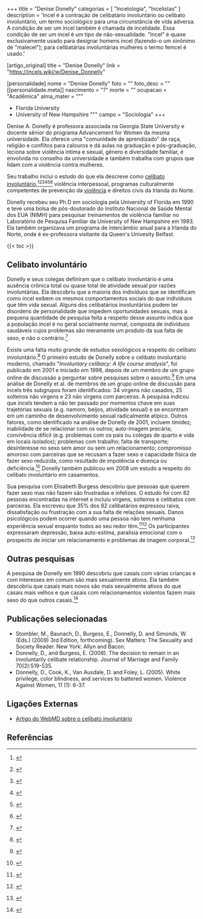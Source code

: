 +++
title = "Denise Donelly"
categorias = [ "Incelologia", "Incelistas" ]
description = 'Incel é a contração de celibatário involuntário ou celibato involuntário, um termo sociológico para uma circunstância de vida adversa. A condição de ser um incel também é chamada de incelidade. Essa condição de ser um incel é um tipo de não-sexualidade. "Incel" é quase exclusivamente usado para designar homens incel (fazendo-o um sinônimo de "malecel"); para celibatárias involuntárias mulheres o termo femcel é usado.'

[artigo_original]
title = "Denise Donelly"
link = "https://incels.wiki/w/Denise_Donnelly"

[personalidade]
nome = "Denise Donelly"
foto = ""
foto_desc = ""
[[personalidade.meta]]
nascimento = "?"
morte = ""
ocupacao = "Acadêmica"
alma_mater = """
* Florida University
* University of New Hampshire
"""
campo = "Sociologia"
+++

Denise A. Donelly é professora associada na Georgia State University e docente sênior do programa Advancement for Women da mesma universidade. Ela oferece uma "comunidade de aprendizado" de raça, religião e conflitos para calouros e dá aulas na graduação e pós-graduação, leciona sobre violência íntima e sexual, gênero e diversidade familiar,  é envolvida no conselho da universidade e também trabalha com grupos que lidam com a violência contra mulheres.

Seu trabalho inclui o estudo do que ela descreve como [celibato involuntário](/artigos/incel),[^1][^2][^3][^4][^5][^6] violência interpessoal, programas culturalmente competentes de prevenção da [violência](/artigos/violencia) e direitos civis da Irlanda do Norte.

Donelly recebeu seu Ph.D em sociologia pela University of Florida em 1990 e teve uma bolsa de pós-doutorado do Instituto Nacional de Saúde Mental dos EUA (NIMH) para pesquisar treinamentos de violência familiar no Laboratório de Pesquisa Familiar da University of New Hampshire em 1993. Ela também organizava um programa de intercâmbio anual para a Irlanda do Norte, onde é ex-professora visitante da Queen's Univesity Belfast.

{{< toc >}}

## Celibato involuntário
Donelly e seus colegas definiram que o celibato involuntário é uma ausência crônica total ou quase total de atividade sexual por razões involuntárias. Ela descobriu que a maioria dos indivíduos que se identificam como incel exibem os mesmos comportamentos sociais do que indivíduos que têm vida sexual. Alguns dos celibatários involuntários podem ter disordens de personalidade que impedem oportunidades sexuais, mas a pequena quantidade de pesquisa feita a respeito desse assunto indica que a população incel é no geral socialmente normal, composta de indivíduos saudáveis cujos problemas são meramente um produto da sua falta de sexo, e não o contrário.[^7]

Existe uma falta muito grande de estudos sexológicos a respeito do celibato involuntário.[^8] O primeiro estudo de Donelly sobre o celibato involuntário moderno, chamado "*Involuntary celibacy: A life course analysis*", foi publicado em 2001 e iniciado em 1998, depois de um membro de um grupo online de discussão a perguntar sobre pesquisas sobre o assunto.[^9] Em uma análise de Donelly et al. de membros de um grupo online de discussão para incels três subgrupos foram identificados: 34 virgens não casados, 25 solteiros não virgens e 23 não virgens com parceiras. A pesquisa indicou que incels tendem a não ter passado por momentos chave em suas trajetórias sexuais (e.g. namoro, beijos, atividade sexual) e se encontram em um caminho de desenvolvimento sexual radicalmente atípico. Outros fatores, como identificado na análise de Donelly de 2001, incluem timidez; inabilidade de se relacionar com os outros; auto-imagem precária; convivência difícil (e.g. problemas com os pais ou colegas de quarto e vida em locais isolados); problemas com trabalho; falta de transporte; desinteresse no sexo sem amor ou sem um relacionamento; compromisso amoroso com parceiras que se recusam a fazer sexo e capacidade física de fazer sexo reduzida, como resultado de impotência e doença ou deficiência.[^10] Donelly também publicou em 2008 um estudo a respeito do celibato involuntário em casamentos.


Sua pesquisa com Elisabeth Burgess descobriu que pessoas que querem fazer sexo mas não fazem são frustradas e infelizes. O estudo foi com 82 pessoas encontradas na internet e incluiu virgens, solteiros e celibatos com parceiras. Ela escreveu que 35% dos 82 celibatários expressou raiva, dissatisfação ou frustração com a sua falta de relações sexuais. Danos psicológicos podem ocorrer quando uma pessoa não tem nenhuma experiência sexual enquanto todos ao seu redor têm.[^12][^13] Os participantes expressaram depressão, baixa auto-estima, paralisia emocional com o prospecto de iniciar um relacionamento e problemas de imagem corporal.[^14]

## Outras pesquisas
A pesquisa de Donelly em 1990 descobriu que casais com várias crianças e com interesses em comum são mais sexualmente ativos. Ela também descobriu que casais mais novos são mais sexualmente ativos do que casais mais velhos e que casais com relacionamentos violentos fazem mais sexo do que outros casais.[^15]

## Publicações selecionadas
* Stombler, M., Baunach, D., Burgess, E., Donnelly, D. and Simonds, W. (Eds.) (2009) 3rd Edition, forthcoming). Sex Matters: The Sexuality and Society Reader. New York: Allyn and Bacon.
* Donnelly, D., and Burgess, E. (2008). The decision to remain in an involuntarily celibate relationship. Journal of Marriage and Family 70(2):519-535.
* Donnelly, D., Cook, K., Van Ausdale, D. and Foley, L. (2005). White privilege, color blindness, and services to battered women. Violence Against Women, 11 (1): 6-37.

## Ligações Externas
* [Artigo do WebMD sobre o celibato involuntário](https://www.webmd.com/g00/men/features/sexless-in-the-city)

## Referências
[^1]: [](http://www.foxnews.com/story/2001/08/30/surprise-researchers-find-that-sexless-sadness.html)
[^2]: [](https://well.blogs.nytimes.com/2009/06/03/when-sex-leaves-the-marriage/?_php=true&_type=blogs&_php=true&_type=blogs&_r=1)
[^3]: [](https://books.google.com/books?id=z55xx8_P08UC&pg=PA132&lpg=PA132&dq=Denise+Donnelly+celibacy&source=bl&ots=9G3Tb2QV8-&sig=m7-M7mmkTaQBxN3mLGOJZA16ioM&hl=en&sa=X&ei=2cV4U6CWOvO1sAS-wYDADw#v=onepage&q=Denise%20Donnelly%20celibacy&f=false)
[^4]: [](https://www.theguardian.com/lifeandstyle/2008/mar/15/familyandrelationships2)
[^5]: [](http://cda.morris.umn.edu/~meeklesr/celibacy.html)
[^6]: [](https://www.tandfonline.com/doi/abs/10.1080/00224499309551698)
[^7]: [](http://cda.morris.umn.edu/~meeklesr/celibacy.html)
[^8]: [](http://cda.morris.umn.edu/~meeklesr/celibacy.html)
[^9]: [](http://cda.morris.umn.edu/~meeklesr/celibacy.html)
[^10]: [](http://cda.morris.umn.edu/~meeklesr/celibacy.html)
[^11]: [](https://onlinelibrary.wiley.com/doi/abs/10.1111/j.1741-3737.2008.00498.x)
[^12]: [](http://cda.morris.umn.edu/~meeklesr/celibacy.html)
[^13]: [](https://well.blogs.nytimes.com/2009/06/03/when-sex-leaves-the-marriage/?_php=true&_type=blogs&_php=true&_type=blogs&_r=1)
[^14]: [](http://www.foxnews.com/story/2001/08/30/surprise-researchers-find-that-sexless-sadness.html)
[^15]: [](http://articles.latimes.com/1990-07-23/news/mn-628_1_study-links-violence)